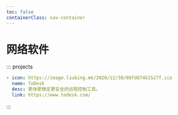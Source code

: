 ```yaml
---
toc: false
containerClass: nav-container
---
```


# 网络软件

::: projects

```yaml
- icon: https://image.liubing.me/2020/12/30/08fd674b1527f.ico
  name: ToDesk
  desc: 更快更稳定更安全的远程控制工具。
  link: https://www.todesk.com/
```

:::
